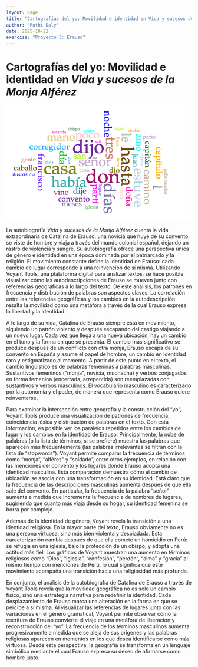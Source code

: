 ```yaml
---
layout: page
title: "Cartografías del yo: Movilidad e identidad en Vida y sucesos de la Monja Alférez"
author: "Ruthi Daly"
date: 2025-10-22
exercise: "Proyecto 3: Erauso"
---
```


# Cartografías del yo: Movilidad e identidad en *Vida y sucesos de la Monja Alférez*

![Grafico de la nube](https://raw.githubusercontent.com/dh-miami/SPA_410_Fall25/refs/heads/main/assets/img/Ruthi.nube.imagen.png)

La autobiografía *Vida y sucesos de la Monja Alférez* cuenta la vida extraordinaria de Catalina de Erauso, una novicia que huye de su convento, se viste de hombre y viaja a través del mundo colonial español, dejando un rastro de violencia y sangre. Su autobiografía ofrece una perspectiva única de género e identidad en una época dominada por el patriarcado y la religión. El movimiento constante define la identidad de Erauso: cada cambio de lugar corresponde a una reinvención de sí misma. Utilizando Voyant Tools, una plataforma digital para analizar textos, se hace posible visualizar cómo las autodescripciones de Erauso se mueven junto con referencias geográficas a lo largo del texto. De este análisis, los patrones en frecuencia y distribución de palabras son aspectos claves. La correlación entre las referencias geográficas y los cambios en la autodescripción resalta la movilidad como una metáfora a través de la cual Erauso expresa la libertad y la identidad.

A lo largo de su vida, Catalina de Erauso siempre está en movimiento, siguiendo un patrón violento y después escapando del castigo viajando a un nuevo lugar. Cada vez que llega a una nueva ubicación, hay un cambio en el tono y la forma en que se presenta. El cambio más significativo se produce después de un conflicto con otra monja, Erauso escapa de su convento en España y asume el papel de hombre, un cambio en identidad raro y estigmatizado al momento. A partir de este punto en el texto, el cambio lingüístico es de palabras femeninas a palabras masculinas. Sustantivos femeninos ("monja", novicia, muchacha) y verbos conjugados en forma femenina (encerrada, arrepentida) son reemplazadas con sustantivos y verbos masculinos. El vocabulario masculino es caracterizado por la autonomía y el poder, de manera que representa como Erauso quiere reinventarse. 

Para examinar la intersección entre geografìa y la construcción del “yo”, Voyant Tools
produce una visualización de patrones de frecuencia, coincidencia léxica y distribución de palabras en el texto. Con esta información, es posible ver los paralelos repetidos entre los cambios de lugar y los cambios en la identidad de Erauso. Principalmente, la nube de palabras (o la lista de términos, si se prefiere) muestra las palabras que aparecen más frecuentemente (las palabras irrelevantes se filtran con la lista de “stopwords”). Voyant permite comparar la frecuencia de términos como “monja”, “alférez” y “soldado”, entre otros ejemplos, en relación con las menciones del convento y los lugares donde Erauso adopta una identidad masculina. Esta comparación demuestra cómo el cambio de ubicación se asocia con una transformación en su identidad. Está claro que la frecuencia de las descripciones masculinas aumenta después de que ella sale del convento. En particular, la frecuencia de la palabra “señor" aumenta a medida que incrementa la frecuencia de nombres de lugares, sugiriendo que cuanto más viaja desde su hogar, su identidad femenina se borra por complejo.  

Además de la identidad de género, Voyant revela la transición a una identidad religiosa. En la mayor parte del texto, Erauso obviamente no es una persona virtuosa, sino más bien violenta y despiadada. Esta caracterización cambia después de que ella comete un homicidio en Perú: se refugia en una iglesia, bajo la protección de un obispo, y adopta una actitud más fiel. Los gráficos de Voyant muestran una aumento en términos religiosos como “Dios”, “iglesia”, “confesión”, “perdón”, “alma” y “gracia” al mismo tiempo con menciones de Perú, lo cual significa que este movimiento acompaña una transición hacia una religiosidad más profunda.
  
En conjunto, el análisis de la autobiografía de Catalina de Erauso a través de Voyant Tools revela que la movilidad geográfica no es solo un cambio físico, sino una estrategia narrativa para redefinir la identidad. Cada desplazamiento de Erauso marca una alteración en la forma en que se percibe a sí misma. Al visualizar las referencias de lugares junto con las variaciones en el género gramatical, Voyant permite observar cómo la escritura de Erauso convierte el viaje en una metáfora de liberación y reconstrucción del “yo”. La frecuencia de los términos masculinos aumenta progresivamente a medida que se aleja de sus orígenes y las palabras religiosas aparecen en momentos en los que desea identificarse como más virtuosa. Desde esta perspectiva, la geografía se transforma en un lenguaje simbólico mediante el cual Erauso expresa su deseo de afirmarse como hombre justo.
